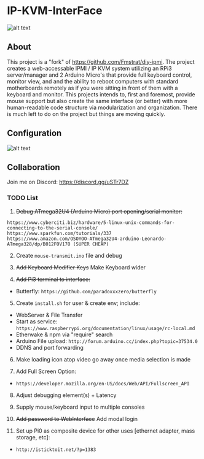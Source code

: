 # IP-KVM-InterFace

![alt text](https://github.com/SterlingButters/ip-kvm-interface/blob/master/Example.png)

## About
This project is a "fork" of https://github.com/Fmstrat/diy-ipmi. The project creates a
web-accessable IPMI / IP KVM system utilizing an RPi3 server/manager and 2 Arduino Micro's that provide
full keyboard control, monitor view, and and the ability to reboot computers with standard motherboards
remotely as if you were sitting in front of them with a keyboard and monitor. This projects intends to,
first and foremost, provide mouse support but also create the same interface (or better) with more human-readable
code structure via modularization and organization. There is much left to do on the project
but things are moving quickly.

## Configuration
![alt text](https://github.com/SterlingButters/ip-kvm-interface/blob/master/configuration/Setup.png)

## Collaboration
Join me on Discord:
https://discord.gg/uSTr7DZ

### TODO List

1) ~~Debug ATmega32U4 (Arduino Micro) port opening/serial monitor:~~
```
https://www.cyberciti.biz/hardware/5-linux-unix-commands-for-connecting-to-the-serial-console/
https://www.sparkfun.com/tutorials/337
https://www.amazon.com/OSOYOO-ATmega32U4-arduino-Leonardo-ATmega328/dp/B012FOV17O (SUPER CHEAP)
```

2) Create `mouse-transmit.ino` file and debug

3) ~~Add Keyboard Modifier Keys~~ Make Keyboard wider

4) ~~Add Pi3 terminal to interface:~~
  - Butterfly: `https://github.com/paradoxxxzero/butterfly`

5) Create `install.sh` for user & create env; include:
  - WebServer & File Transfer
  - Start as service:
    `https://www.raspberrypi.org/documentation/linux/usage/rc-local.md`
  - Etherwake & npm via "require" search
  - Arduino File upload:
   `http://forum.arduino.cc/index.php?topic=37534.0`
  - DDNS and port forwarding

6) Make loading icon atop video go away once media selection is made

7) Add Full Screen Option:
  - `https://developer.mozilla.org/en-US/docs/Web/API/Fullscreen_API`

8) Adjust debugging element(s) + Latency

10) Supply mouse/keyboard input to multiple consoles

11) ~~Add password to WebInterface~~ Add modal login

12) Set up Pi0 as composite device for other uses [ethernet adapter,
mass storage, etc]:
  - `http://isticktoit.net/?p=1383`
